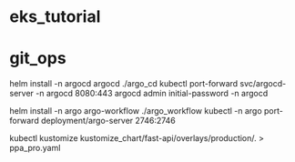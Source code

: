 # eks_tutorial
# git_ops


 helm install -n argocd argocd ./argo_cd
 kubectl port-forward svc/argocd-server -n argocd 8080:443
argocd admin initial-password -n argocd

 helm install -n argo argo-workflow ./argo_workflow
 kubectl -n argo port-forward deployment/argo-server 2746:2746

 kubectl kustomize kustomize_chart/fast-api/overlays/production/. > ppa_pro.yaml
